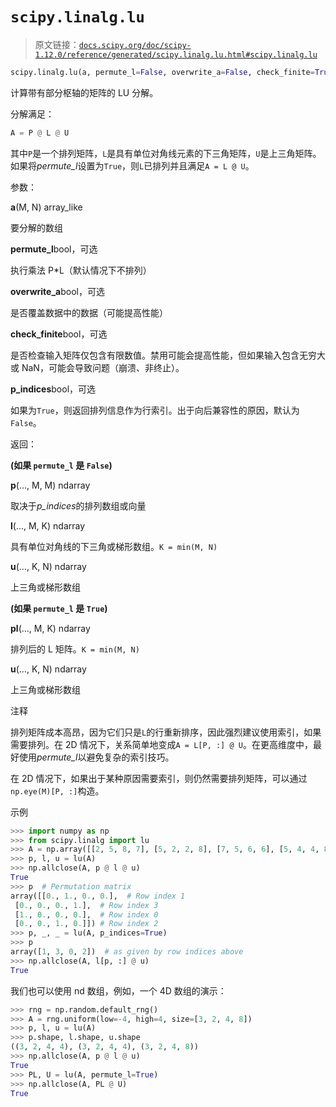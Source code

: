# `scipy.linalg.lu`

> 原文链接：[`docs.scipy.org/doc/scipy-1.12.0/reference/generated/scipy.linalg.lu.html#scipy.linalg.lu`](https://docs.scipy.org/doc/scipy-1.12.0/reference/generated/scipy.linalg.lu.html#scipy.linalg.lu)

```py
scipy.linalg.lu(a, permute_l=False, overwrite_a=False, check_finite=True, p_indices=False)
```

计算带有部分枢轴的矩阵的 LU 分解。

分解满足：

```py
A = P @ L @ U 
```

其中`P`是一个排列矩阵，`L`是具有单位对角线元素的下三角矩阵，`U`是上三角矩阵。如果将*permute_l*设置为`True`，则`L`已排列并且满足`A = L @ U`。

参数：

**a**(M, N) array_like

要分解的数组

**permute_l**bool，可选

执行乘法 P*L（默认情况下不排列）

**overwrite_a**bool，可选

是否覆盖数据中的数据（可能提高性能）

**check_finite**bool，可选

是否检查输入矩阵仅包含有限数值。禁用可能会提高性能，但如果输入包含无穷大或 NaN，可能会导致问题（崩溃、非终止）。

**p_indices**bool，可选

如果为`True`，则返回排列信息作为行索引。出于向后兼容性的原因，默认为`False`。

返回：

**(如果 `permute_l` 是 ``False``)**

**p**(…, M, M) ndarray

取决于*p_indices*的排列数组或向量

**l**(…, M, K) ndarray

具有单位对角线的下三角或梯形数组。`K = min(M, N)`

**u**(…, K, N) ndarray

上三角或梯形数组

**(如果 `permute_l` 是 ``True``)**

**pl**(…, M, K) ndarray

排列后的 L 矩阵。`K = min(M, N)`

**u**(…, K, N) ndarray

上三角或梯形数组

注释

排列矩阵成本高昂，因为它们只是`L`的行重新排序，因此强烈建议使用索引，如果需要排列。在 2D 情况下，关系简单地变成`A = L[P, :] @ U`。在更高维度中，最好使用*permute_l*以避免复杂的索引技巧。

在 2D 情况下，如果出于某种原因需要索引，则仍然需要排列矩阵，可以通过`np.eye(M)[P, :]`构造。

示例

```py
>>> import numpy as np
>>> from scipy.linalg import lu
>>> A = np.array([[2, 5, 8, 7], [5, 2, 2, 8], [7, 5, 6, 6], [5, 4, 4, 8]])
>>> p, l, u = lu(A)
>>> np.allclose(A, p @ l @ u)
True
>>> p  # Permutation matrix
array([[0., 1., 0., 0.],  # Row index 1
 [0., 0., 0., 1.],  # Row index 3
 [1., 0., 0., 0.],  # Row index 0
 [0., 0., 1., 0.]]) # Row index 2
>>> p, _, _ = lu(A, p_indices=True)
>>> p
array([1, 3, 0, 2])  # as given by row indices above
>>> np.allclose(A, l[p, :] @ u)
True 
```

我们也可以使用 nd 数组，例如，一个 4D 数组的演示：

```py
>>> rng = np.random.default_rng()
>>> A = rng.uniform(low=-4, high=4, size=[3, 2, 4, 8])
>>> p, l, u = lu(A)
>>> p.shape, l.shape, u.shape
((3, 2, 4, 4), (3, 2, 4, 4), (3, 2, 4, 8))
>>> np.allclose(A, p @ l @ u)
True
>>> PL, U = lu(A, permute_l=True)
>>> np.allclose(A, PL @ U)
True 
```
